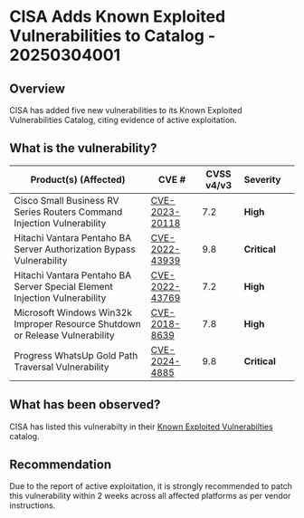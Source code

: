 # CISA Adds Known Exploited Vulnerabilities to Catalog - 20250304001

## Overview

CISA has added five new vulnerabilities to its Known Exploited Vulnerabilities Catalog, citing evidence of active exploitation.

## What is the vulnerability?

| Product(s) (Affected)                                                           |CVE # |              CVSS v4/v3                        | Severity |      |
| ----------------------------------------------------------------- | ---------------------------------------------------------------- | --------------------------------------------------------------------- | ---------- | ------------ |
| Cisco Small Business RV Series Routers Command Injection Vulnerability | [CVE-2023-20118](https://nvd.nist.gov/vuln/detail/CVE-2023-20118)                                     | 7.2       | **High**     |
| Hitachi Vantara Pentaho BA Server Authorization Bypass Vulnerability |    [CVE-2022-43939](https://nvd.nist.gov/vuln/detail/CVE-2022-43939) | 9.8        | **Critical**     |
| Hitachi Vantara Pentaho BA Server Special Element Injection Vulnerability   |   [CVE-2022-43769](https://nvd.nist.gov/vuln/detail/CVE-2022-43769)                                  | 7.2        | **High**     |
| Microsoft Windows Win32k Improper Resource Shutdown or Release Vulnerability|  [CVE-2018-8639](https://nvd.nist.gov/vuln/detail/CVE-2018-8639)                             | 7.8        | **High** |
| Progress WhatsUp Gold Path Traversal Vulnerability | [CVE-2024-4885](https://nvd.nist.gov/vuln/detail/CVE-2024-4885)                             | 9.8        | **Critical** |

## What has been observed?

CISA has listed this vulnerabilty in their [Known Exploited Vulnerabilties](https://www.cisa.gov/known-exploited-vulnerabilities-catalog) catalog.

## Recommendation

Due to the report of active exploitation, it is strongly recommended to patch this vulnerability within 2 weeks across all affected platforms as per vendor instructions.



